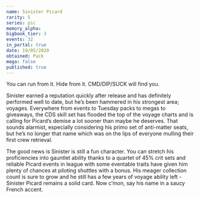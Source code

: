```yaml
---
name: Sinister Picard
rarity: 5
series: pic
memory_alpha:
bigbook_tier: 3
events: 32
in_portal: true
date: 19/05/2020
obtained: Pack
mega: false
published: true
---
```


You can run from it. Hide from it. CMD/DIP/SUCK will find you. 

Sinister earned a reputation quickly after release and has definitely performed well to date, but he’s been hammered in his strongest area; voyages. Everywhere from events to Tuesday packs to megas to giveaways, the CDS skill set has flooded the top of the voyage charts and is calling for Picard’s demise a lot sooner than maybe he deserves. That sounds alarmist, especially considering his primo set of anti-matter seats, but he’s no longer that name which was on the lips of everyone mulling their first crew retrieval.

The good news is Sinister is still a fun character. You can stretch his proficiencies into gauntlet ability thanks to a quartet of 45% crit sets and reliable Picard events in league with some eventable traits have given him plenty of chances at piloting shuttles with a bonus. His meager collection count is sure to grow and he still has a few years of voyage ability left - Sinister Picard remains a solid card. Now c’mon, say his name in a saucy French accent.
